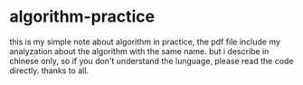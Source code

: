 # algorithm-practice
this is my simple note about algorithm in practice, the pdf file include my analyzation about the algorithm with the same name.
but i describe in chinese only, so if you don't understand the lunguage, please read the code directly.
thanks to all.
